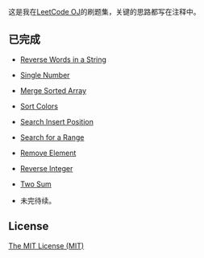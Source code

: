 这是我在[LeetCode OJ](https://oj.leetcode.com/ "LeetCode OJ")的刷题集，关键的思路都写在注释中。

## 已完成

 - [Reverse Words in a String](https://oj.leetcode.com/submissions/detail/10373404/ "Reverse Words in a String")

 - [Single Number](https://oj.leetcode.com/problems/single-number/ "Single Number")

 - [Merge Sorted Array](https://oj.leetcode.com/problems/merge-sorted-array/ "Merge Sorted Array")

 - [Sort Colors](https://oj.leetcode.com/problems/sort-colors/ "Sort Colors")

 - [Search Insert Position](https://oj.leetcode.com/problems/search-insert-position/ "Search Insert Position")

 - [Search for a Range](https://oj.leetcode.com/problems/search-for-a-range/ "Search for a Range")

 - [Remove Element](https://oj.leetcode.com/problems/remove-element/ "Remove Element")

 - [Reverse Integer](https://oj.leetcode.com/problems/reverse-integer/ "Reverse Integer")

 - [Two Sum](https://oj.leetcode.com/problems/two-sum/ "Two Sum")

 - 未完待续。

## License

[The MIT License (MIT)](http://opensource.org/licenses/MIT "The MIT License (MIT)")
